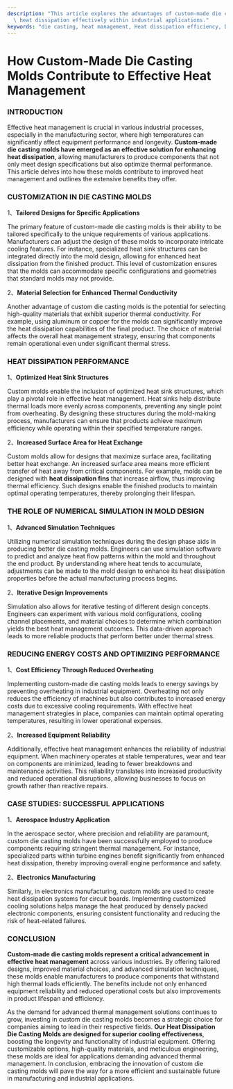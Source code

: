 ```yaml
---
description: "This article explores the advantages of custom-made die casting molds in managing\
  \ heat dissipation effectively within industrial applications."
keywords: "die casting, heat management, Heat dissipation efficiency, Die casting process"
---
```

# How Custom-Made Die Casting Molds Contribute to Effective Heat Management

### INTRODUCTION

Effective heat management is crucial in various industrial processes, especially in the manufacturing sector, where high temperatures can significantly affect equipment performance and longevity. **Custom-made die casting molds have emerged as an effective solution for enhancing heat dissipation**, allowing manufacturers to produce components that not only meet design specifications but also optimize thermal performance. This article delves into how these molds contribute to improved heat management and outlines the extensive benefits they offer.

### CUSTOMIZATION IN DIE CASTING MOLDS

1、**Tailored Designs for Specific Applications**

The primary feature of custom-made die casting molds is their ability to be tailored specifically to the unique requirements of various applications. Manufacturers can adjust the design of these molds to incorporate intricate cooling features. For instance, specialized heat sink structures can be integrated directly into the mold design, allowing for enhanced heat dissipation from the finished product. This level of customization ensures that the molds can accommodate specific configurations and geometries that standard molds may not provide.

2、**Material Selection for Enhanced Thermal Conductivity**

Another advantage of custom die casting molds is the potential for selecting high-quality materials that exhibit superior thermal conductivity. For example, using aluminum or copper for the molds can significantly improve the heat dissipation capabilities of the final product. The choice of material affects the overall heat management strategy, ensuring that components remain operational even under significant thermal stress.

### HEAT DISSIPATION PERFORMANCE

1、**Optimized Heat Sink Structures**

Custom molds enable the inclusion of optimized heat sink structures, which play a pivotal role in effective heat management. Heat sinks help distribute thermal loads more evenly across components, preventing any single point from overheating. By designing these structures during the mold-making process, manufacturers can ensure that products achieve maximum efficiency while operating within their specified temperature ranges.

2、**Increased Surface Area for Heat Exchange**

Custom molds allow for designs that maximize surface area, facilitating better heat exchange. An increased surface area means more efficient transfer of heat away from critical components. For example, molds can be designed with **heat dissipation fins** that increase airflow, thus improving thermal efficiency. Such designs enable the finished products to maintain optimal operating temperatures, thereby prolonging their lifespan.

### THE ROLE OF NUMERICAL SIMULATION IN MOLD DESIGN

1、**Advanced Simulation Techniques**

Utilizing numerical simulation techniques during the design phase aids in producing better die casting molds. Engineers can use simulation software to predict and analyze heat flow patterns within the mold and throughout the end product. By understanding where heat tends to accumulate, adjustments can be made to the mold design to enhance its heat dissipation properties before the actual manufacturing process begins.

2、**Iterative Design Improvements**

Simulation also allows for iterative testing of different design concepts. Engineers can experiment with various mold configurations, cooling channel placements, and material choices to determine which combination yields the best heat management outcomes. This data-driven approach leads to more reliable products that perform better under thermal stress.

### REDUCING ENERGY COSTS AND OPTIMIZING PERFORMANCE

1、**Cost Efficiency Through Reduced Overheating**

Implementing custom-made die casting molds leads to energy savings by preventing overheating in industrial equipment. Overheating not only reduces the efficiency of machines but also contributes to increased energy costs due to excessive cooling requirements. With effective heat management strategies in place, companies can maintain optimal operating temperatures, resulting in lower operational expenses.

2、**Increased Equipment Reliability**

Additionally, effective heat management enhances the reliability of industrial equipment. When machinery operates at stable temperatures, wear and tear on components are minimized, leading to fewer breakdowns and maintenance activities. This reliability translates into increased productivity and reduced operational disruptions, allowing businesses to focus on growth rather than reactive repairs.

### CASE STUDIES: SUCCESSFUL APPLICATIONS

1、**Aerospace Industry Application**

In the aerospace sector, where precision and reliability are paramount, custom die casting molds have been successfully employed to produce components requiring stringent thermal management. For instance, specialized parts within turbine engines benefit significantly from enhanced heat dissipation, thereby improving overall engine performance and safety.

2、**Electronics Manufacturing**

Similarly, in electronics manufacturing, custom molds are used to create heat dissipation systems for circuit boards. Implementing customized cooling solutions helps manage the heat produced by densely packed electronic components, ensuring consistent functionality and reducing the risk of heat-related failures.

### CONCLUSION

**Custom-made die casting molds represent a critical advancement in effective heat management** across various industries. By offering tailored designs, improved material choices, and advanced simulation techniques, these molds enable manufacturers to produce components that withstand high thermal loads efficiently. The benefits include not only enhanced equipment reliability and reduced operational costs but also improvements in product lifespan and efficiency.

As the demand for advanced thermal management solutions continues to grow, investing in custom die casting molds becomes a strategic choice for companies aiming to lead in their respective fields. **Our Heat Dissipation Die Casting Molds are designed for superior cooling effectiveness**, boosting the longevity and functionality of industrial equipment. Offering customizable options, high-quality materials, and meticulous engineering, these molds are ideal for applications demanding advanced thermal management. In conclusion, embracing the innovation of custom die casting molds will pave the way for a more efficient and sustainable future in manufacturing and industrial applications.
